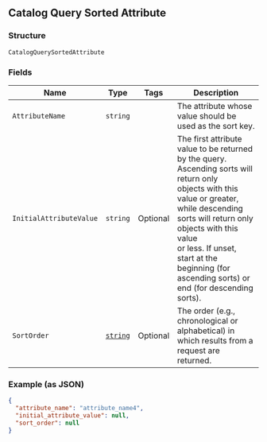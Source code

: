 ## Catalog Query Sorted Attribute

### Structure

`CatalogQuerySortedAttribute`

### Fields

| Name | Type | Tags | Description |
|  --- | --- | --- | --- |
| `AttributeName` | `string` |  | The attribute whose value should be used as the sort key. |
| `InitialAttributeValue` | `string` | Optional | The first attribute value to be returned by the query. Ascending sorts will return only<br>objects with this value or greater, while descending sorts will return only objects with this value<br>or less. If unset, start at the beginning (for ascending sorts) or end (for descending sorts). |
| `SortOrder` | [`string`](/doc/models/sort-order.md) | Optional | The order (e.g., chronological or alphabetical) in which results from a request are returned. |

### Example (as JSON)

```json
{
  "attribute_name": "attribute_name4",
  "initial_attribute_value": null,
  "sort_order": null
}
```

